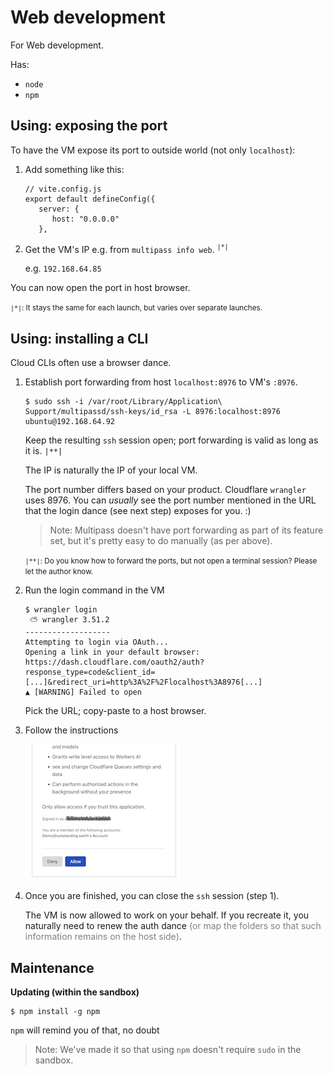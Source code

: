 # Web development

For Web development. 
   
Has:

- `node`
- `npm`

## Using: exposing the port

To have the VM expose its port to outside world (not only `localhost`):

1. Add something like this:

   ```
   // vite.config.js
   export default defineConfig({
      server: {
         host: "0.0.0.0"
      },
   ```

2. Get the VM's IP e.g. from `multipass info web`. <sup>`|*|`</sup>

   e.g. `192.168.64.85`

You can now open the port in host browser.

<small>`|*|`: It stays the same for each launch, but varies over separate launches.</small>

## Using: installing a CLI

Cloud CLIs often use a browser dance.

1. Establish port forwarding from host `localhost:8976` to VM's `:8976`.

   ```
   $ sudo ssh -i /var/root/Library/Application\ Support/multipassd/ssh-keys/id_rsa -L 8976:localhost:8976 ubuntu@192.168.64.92
   ```

   Keep the resulting `ssh` session open; port forwarding is valid as long as it is. `|**|`

   The IP is naturally the IP of your local VM.
   
	The port number differs based on your product. Cloudflare `wrangler` uses 8976. You can *usually* see the port number mentioned in the URL that the login dance (see next step) exposes for you. :)

   >Note: Multipass doesn't have port forwarding as part of its feature set, but it's pretty easy to do manually (as per above).

   <small>`|**|`: Do you know how to forward the ports, but not open a terminal session? Please let the author know.</small>

2. Run the login command in the VM

   ```
   $ wrangler login
    ⛅️ wrangler 3.51.2
   -------------------
   Attempting to login via OAuth...
   Opening a link in your default browser: https://dash.cloudflare.com/oauth2/auth?response_type=code&client_id=[...]&redirect_uri=http%3A%2F%2Flocalhost%3A8976[...]
   ▲ [WARNING] Failed to open
   ```

   Pick the URL; copy-paste to a host browser.

3. Follow the instructions

   ![](.images/wrangler-dialog.jpg)

<!-- lost it
   ![](.images/wrangler-allowed.jpg)
-->

4. Once you are finished, you can close the `ssh` session (step 1).

   The VM is now allowed to work on your behalf. If you recreate it, you naturally need to renew the auth dance <font color=gray>(or map the folders so that such information remains on the host side)</font>.


## Maintenance 

**Updating (within the sandbox)**
   
```
$ npm install -g npm
```

`npm` will remind you of that, no doubt

>Note: We've made it so that using `npm` doesn't require `sudo` in the sandbox.

